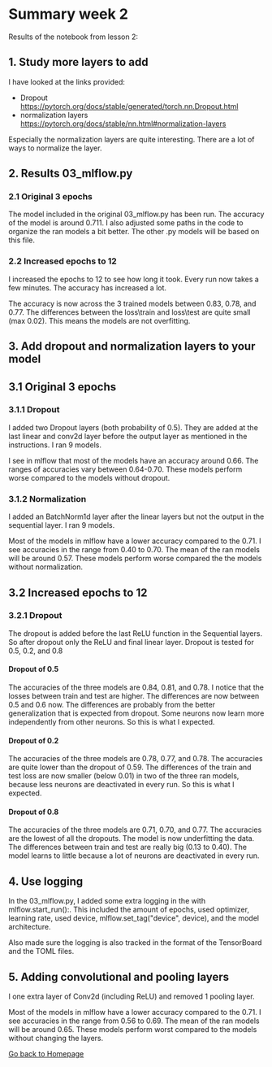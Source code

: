 # Summary week 2
Results of the notebook from lesson 2:

## 1. Study more layers to add
I have looked at the links provided:
- Dropout https://pytorch.org/docs/stable/generated/torch.nn.Dropout.html
- normalization layers https://pytorch.org/docs/stable/nn.html#normalization-layers

Especially the normalization layers are quite interesting. There are a lot of ways to normalize the layer. 

## 2. Results 03_mlflow.py

### 2.1 Original 3 epochs
The model included in the original 03_mlflow.py has been run. The accuracy of the model is around 0.711. I also adjusted some paths in the code to organize the ran models a bit better. The other .py models will be based on this file.

### 2.2 Increased epochs to 12
I increased the epochs to 12 to see how long it took. Every run now takes a few minutes. The accuracy has increased a lot.

The accuracy is now across the 3 trained models between 0.83, 0.78, and 0.77. The differences between the loss\train and loss\test are quite small (max 0.02). This means the models are not overfitting.

## 3. Add dropout and normalization layers to your model

## 3.1 Original 3 epochs
### 3.1.1 Dropout
I added two Dropout layers (both probability of 0.5). They are added at the last linear and conv2d layer before the output layer as mentioned in the instructions. I ran 9 models.

I see in mlflow that most of the models have an accuracy around 0.66. The ranges of accuracies vary between 0.64-0.70. These models perform worse compared to the models without dropout.

### 3.1.2 Normalization
I added an BatchNorm1d layer after the linear layers but not the output in the sequential layer. I ran 9 models.

Most of the models in mlflow have a lower accuracy compared to the 0.71. I see accuracies in the range from 0.40 to 0.70. The mean of the ran models will be around 0.57. These models perform worse compared the the models without normalization.

## 3.2 Increased epochs to 12
### 3.2.1 Dropout
The dropout is added before the last ReLU function in the Sequential layers. So after dropout only the ReLU and final linear layer. Dropout is tested for 0.5, 0.2, and 0.8

#### Dropout of 0.5
The accuracies of the three models are 0.84, 0.81, and 0.78. I notice that the losses between train and test are higher. The differences are now between 0.5 and 0.6 now. The differences are probably from the better generalization that is expected from dropout. Some neurons now learn more independently from other neurons. So this is what I expected.

#### Dropout of 0.2
The accuracies of the three models are 0.78, 0.77, and 0.78. The accuracies are quite lower than the dropout of 0.59. The differences of the train and test loss are now smaller (below 0.01) in two of the three ran models, because less neurons are deactivated in every run. So this is what I expected. 

#### Dropout of 0.8
The accuracies of the three models are 0.71, 0.70, and 0.77. The accuracies are the lowest of all the dropouts. The model is now underfitting the data. The differences between train and test are really big (0.13 to 0.40). The model learns to little because a lot of neurons are deactivated in every run.

## 4. Use logging
In the 03_mlflow.py, I added some extra logging in the with mlflow.start_run():. This included the amount of epochs, used optimizer, learning rate, used device, mlflow.set_tag("device", device), and the model architecture.

Also made sure the logging is also tracked in the format of the TensorBoard and the TOML files.

## 5. Adding convolutional and pooling layers
I one extra layer of Conv2d (including ReLU) and removed 1 pooling layer.

Most of the models in mlflow have a lower accuracy compared to the 0.71. I see accuracies in the range from 0.56 to 0.69. The mean of the ran models will be around 0.65. These models perform worst compared to the models without changing the layers.

[Go back to Homepage](../README.md)
